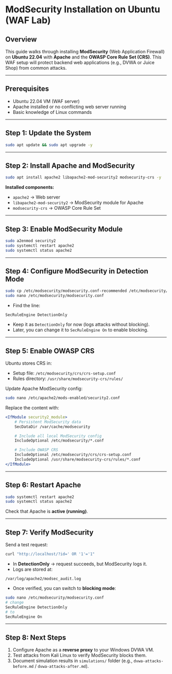 # ModSecurity Installation on Ubuntu (WAF Lab)

## Overview
This guide walks through installing **ModSecurity** (Web Application Firewall) on **Ubuntu 22.04** with **Apache** and the **OWASP Core Rule Set (CRS)**. This WAF setup will protect backend web applications (e.g., DVWA or Juice Shop) from common attacks.

---

## Prerequisites
- Ubuntu 22.04 VM (WAF server)  
- Apache installed or no conflicting web server running  
- Basic knowledge of Linux commands

---

## Step 1: Update the System
```bash
sudo apt update && sudo apt upgrade -y
```

---

## Step 2: Install Apache and ModSecurity
```bash
sudo apt install apache2 libapache2-mod-security2 modsecurity-crs -y
```

**Installed components:**
- `apache2` → Web server
- `libapache2-mod-security2` → ModSecurity module for Apache
- `modsecurity-crs` → OWASP Core Rule Set

---

## Step 3: Enable ModSecurity Module
```bash
sudo a2enmod security2
sudo systemctl restart apache2
sudo systemctl status apache2
```

---

## Step 4: Configure ModSecurity in Detection Mode
```bash
sudo cp /etc/modsecurity/modsecurity.conf-recommended /etc/modsecurity/modsecurity.conf
sudo nano /etc/modsecurity/modsecurity.conf
```

- Find the line:
```
SecRuleEngine DetectionOnly
```
- Keep it as `DetectionOnly` for now (logs attacks without blocking).  
- Later, you can change it to `SecRuleEngine On` to enable blocking.

---

## Step 5: Enable OWASP CRS
Ubuntu stores CRS in:

- Setup file: `/etc/modsecurity/crs/crs-setup.conf`  
- Rules directory: `/usr/share/modsecurity-crs/rules/`

Update Apache ModSecurity config:

```bash
sudo nano /etc/apache2/mods-enabled/security2.conf
```

Replace the content with:

```apache
<IfModule security2_module>
    # Persistent ModSecurity data
    SecDataDir /var/cache/modsecurity

    # Include all local ModSecurity config
    IncludeOptional /etc/modsecurity/*.conf

    # Include OWASP CRS
    IncludeOptional /etc/modsecurity/crs/crs-setup.conf
    IncludeOptional /usr/share/modsecurity-crs/rules/*.conf
</IfModule>
```

---

## Step 6: Restart Apache
```bash
sudo systemctl restart apache2
sudo systemctl status apache2
```

Check that Apache is **active (running)**.

---

## Step 7: Verify ModSecurity
Send a test request:

```bash
curl "http://localhost/?id=' OR '1'='1"
```

- In **DetectionOnly** → request succeeds, but ModSecurity logs it.  
- Logs are stored at:  
```
/var/log/apache2/modsec_audit.log
```

- Once verified, you can switch to **blocking mode**:
```bash
sudo nano /etc/modsecurity/modsecurity.conf
# change
SecRuleEngine DetectionOnly
# to
SecRuleEngine On
```

---

## Step 8: Next Steps
1. Configure Apache as a **reverse proxy** to your Windows DVWA VM.  
2. Test attacks from Kali Linux to verify ModSecurity blocks them.  
3. Document simulation results in `simulations/` folder (e.g., `dvwa-attacks-before.md` / `dvwa-attacks-after.md`).  
